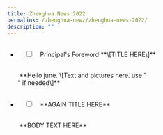 ```yaml
---
title: Zhenghua News 2022
permalink: /zhenghua-newz/zhenghua-news-2022/
description: ""
---
```

<ul class="jekyllcodex\_accordion">  <li>    <input type="checkbox" id="accordion1">    <label for="accordion1">Principal's Foreword **\[TITLE HERE\]** </label>    <div>        <p> **Hello june. \[Text and pictures here. use "<br>" if needed\]** <br>  
  
</p>    </div></li>  
<li>    <input type="checkbox" id="accordion2">    <label for="accordion2">**AGAIN TITLE HERE**</label>    <div>      <p> **BODY TEXT HERE**</p>    </div></li>  
  
</ul>